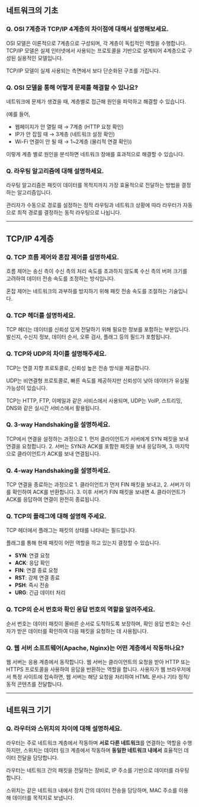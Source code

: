 ## 네트워크의 기초

### Q. OSI 7계층과 TCP/IP 4계층의 차이점에 대해서 설명해보세요.

OSI 모델은 이론적으로 7계층으로 구성되며, 각 계층이 독립적인 역할을 수행합니다. TCP/IP 모델은 실제 인터넷에서 사용되는 프로토콜을 기반으로 설계되어 4계층으로 구성된 실용적인 모델입니다.

TCP/IP 모델이 실제 사용되는 측면에서 보다 단순화된 구조를 가집니다.

### Q. OSI 모델을 통해 어떻게 문제를 해결할 수 있나요?

네트워크에 문제가 생겼을 때, 계층별로 접근해 원인을 파악하고 해결할 수 있습니다. 

(예를 들어,

- 웹페이지가 안 열릴 때 → 7계층 (HTTP 요청 확인)
- IP가 안 잡힐 때 → 3계층 (네트워크 설정 확인)
- Wi-Fi 연결이 안 될 때 → 1~2계층 (물리적 연결 확인))

이렇게 계층 별로 원인을 분석하면 네트워크 장애를 효과적으로 해결할 수 있습니다.

### Q. 라우팅 알고리즘에 대해 설명하세요.

라우팅 알고리즘은 패킷이 데이터를 목적지까지 가장 효율적으로 전달하는 방법을 결정하는 알고리즘입니다.

관리자가 수동으로 경로를 설정하는 정적 라우팅과 네트워크 상황에 따라 라우터가 자동으로 최적 경로를 결정하는 동적 라우팅으로 나뉩니다.

***

## TCP/IP 4계층

### Q. TCP 흐름 제어와 혼잡 제어를 설명하세요.

흐름 제어는 송신 측이 수신 측의 처리 속도를 초과하지 않도록 수신 측의 버퍼 크기를 고려하여 데이터 전송 속도를 조정하는 방식입니다. 

혼잡 제어는 네트워크의 과부하를 방지하기 위해 패킷 전송 속도를 조절하는 기술입니다.

### Q. TCP 헤더를 설명하세요.

TCP 헤더는 데이터를 신뢰성 있게 전달하기 위해 필요한 정보를 포함하는 부분입니다. 발신지, 수신지 정보, 데이터 순서, 오류 검사, 플래그 등의 필드가 포함됩니다.

### Q. TCP와 UDP의 차이를 설명해주세요.

TCP는 연결 지향 프로토콜로, 신뢰성 높은 전송 방식을 제공합니다. 

UDP는 비연결형 프로토콜로, 빠른 속도를 제공하지만 신뢰성이 낮아 데이터가 유실될 가능성이 있습니다. 

TCP는 HTTP, FTP, 이메일과 같은 서비스에서 사용되며, UDP는 VoIP, 스트리밍, DNS와 같은 실시간 서비스에서 활용됩니다.


### Q. 3-way Handshaking을 설명하세요.

TCP에서 연결을 설정하는 과정으로 1. 먼저 클라이언트가 서버에게 SYN 패킷을 보내 연결을 요청합니다. 2. 서버는 SYN과 ACK를 포함한 패킷을 보내 응답하며, 3. 마지막으로 클라이언트가 ACK를 보내 연결됩니다.


### Q. 4-way Handshaking을 설명하세요.

TCP 연결을 종료하는 과정으로 1. 클라이언트가 먼저 FIN 패킷을 보내고, 2. 서버가 이를 확인하여 ACK를 반환합니다. 3. 이후 서버가 FIN 패킷을 보내면 4. 클라이언트가 ACK를 응답하여 연결이 완전히 종료됩니다.

### Q. TCP의 플래그에 대해 설명해 주세요.

TCP 헤더에서 플래그는 패킷의 상태를 나타내는 필드입니다. 

플래그를 통해 현재 패킷이 어떤 역할을 하고 있는지 결정할 수 있습니다.

- **SYN**: 연결 요청
- **ACK**: 응답 확인
- **FIN**: 연결 종료 요청
- **RST**: 강제 연결 종료
- **PSH**: 즉시 전송
- **URG**: 긴급 데이터 처리

### Q. TCP의 순서 번호와 확인 응답 번호의 역할을 알려주세요.

순서 번호는 데이터 패킷이 올바른 순서로 도착하도록 보장하며, 확인 응답 번호는 수신자가 받은 데이터를 확인하여 다음 패킷을 요청하는 데 사용됩니다.

### Q. 웹 서버 소프트웨어(Apache, Nginx)는 어떤 계층에서 작동하나요?

웹 서버는 응용 계층에서 동작합니다. 웹 서버는 클라이언트의 요청을 받아 HTTP 또는 HTTPS 프로토콜을 사용하여 응답을 반환하는 역할을 합니다. 사용자가 웹 브라우저에서 특정 사이트에 접속하면, 웹 서버는 해당 요청을 처리하여 HTML 문서나 기타 정적/동적 콘텐츠를 전달합니다.
***
## 네트워크 기기

### Q. 라우터와 스위치의 차이에 대해 설명하세요.

라우터는 주로 네트워크 계층에서 작동하며 **서로 다른 네트워크**를 연결하는 역할을 수행하지만, 스위치는 데이터 링크 계층에서 작동하며 **동일한 네트워크 내에서** 효율적인 데이터 전달을 담당합니다.

라우터는 네트워크 간의 패킷을 전달하는 장비로, IP 주소를 기반으로 데이터를 라우팅합니다. 

스위치는 같은 네트워크 내에서 장치 간의 데이터 전송을 담당하며, MAC 주소를 이용해 데이터를 목적지로 보냅니다.
